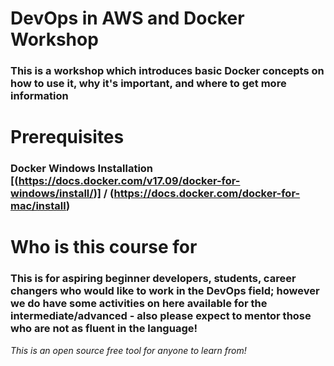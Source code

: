 # DevOps in AWS and Docker Workshop
### This is a workshop which introduces basic Docker concepts on how to use it, why it's important, and where to get more information ###

# Prerequisites #
### Docker Windows Installation [(https://docs.docker.com/v17.09/docker-for-windows/install/)] / (https://docs.docker.com/docker-for-mac/install) ###


# Who is this course for

### This is for aspiring beginner developers, students, career changers who would like to work in the DevOps field; however we do have some activities on here available for the intermediate/advanced - also please expect to mentor those who are not as fluent in the language!  ###

*This is an open source free tool for anyone to learn from!*
